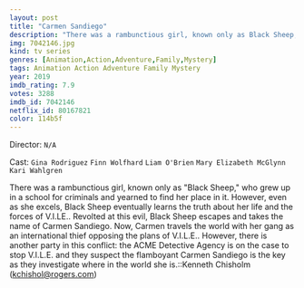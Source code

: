 ```yaml
---
layout: post
title: "Carmen Sandiego"
description: "There was a rambunctious girl, known only as Black Sheep, who grew up in a school for criminals and yearned to find her place in it. However, even as she excels, Black Sheep eventually learns the truth about her life and the forces of V.I.LE.. Revolted at this evil, Black Sheep escapes and takes the name of Carmen Sandiego. Now, Carmen travels the world with her gang as an international thief opposing the plans of V.I.L.E.. However, there i.."
img: 7042146.jpg
kind: tv series
genres: [Animation,Action,Adventure,Family,Mystery]
tags: Animation Action Adventure Family Mystery 
year: 2019
imdb_rating: 7.9
votes: 3288
imdb_id: 7042146
netflix_id: 80167821
color: 114b5f
---
```

Director: `N/A`  

Cast: `Gina Rodriguez` `Finn Wolfhard` `Liam O'Brien` `Mary Elizabeth McGlynn` `Kari Wahlgren` 

There was a rambunctious girl, known only as "Black Sheep," who grew up in a school for criminals and yearned to find her place in it. However, even as she excels, Black Sheep eventually learns the truth about her life and the forces of V.I.LE.. Revolted at this evil, Black Sheep escapes and takes the name of Carmen Sandiego. Now, Carmen travels the world with her gang as an international thief opposing the plans of V.I.L.E.. However, there is another party in this conflict: the ACME Detective Agency is on the case to stop V.I.L.E. and they suspect the flamboyant Carmen Sandiego is the key as they investigate where in the world she is.::Kenneth Chisholm (kchishol@rogers.com)